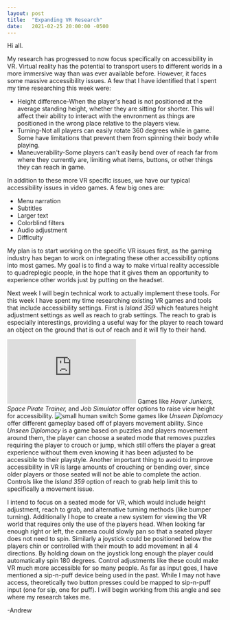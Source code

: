 ```yaml
---
layout: post
title:  "Expanding VR Research"
date:   2021-02-25 20:00:00 -0500
---
```

Hi all.

My research has progressed to now focus specifically on accessibility in VR. Virtual reality has the potential to transport users to different worlds in a more immersive way than was ever available before. However, it faces some massive accessibility issues. A few that I have identified that I spent my time researching this week were:
<ul>
    <li>Height difference-When the player's head is not positioned at the average standing height, whether they are sitting for shorter. This will affect their ability to interact with the envronment as things are positioned in the wrong place relative to the players view.</li>
    <li>Turning-Not all players can easily rotate 360 degrees while in game. Some have limitations that prevent them from spinning their body while playing.</li>
    <li>Maneuverability-Some players can't easily bend over of reach far from where they currently are, limiting what items, buttons, or other things they can reach in game.</li>
</ul>

In addition to these more VR specific issues, we have our typical accessibility issues in video games. A few big ones are:
<ul>
    <li>Menu narration</li>
    <li>Subtitles</li>
    <li>Larger text</li>
    <li>Colorblind filters</li>
    <li>Audio adjustment</li>
    <li>Difficulty</li>
</ul>

My plan is to start working on the specific VR issues first, as the gaming industry has began to work on integrating these other accessibility options into most games. My goal is to find a way to make virtual reality accessible to quadreplegic people, in the hope that it gives them an opportunity to experience other worlds just by putting on the headset.

Next week I will begin technical work to actually implement these tools. For this week I have spent my time researching existing VR games and tools that include accessibility settings. First is <em>Island 359</em> which features height adjustment settings as well as reach to grab settings. The reach to grab is especially interestings, providing a useful way for the player to reach toward an object on the ground that is out of reach and it will fly to their hand. 
<iframe src="https://www.youtube.com/watch?v=fpPhz35c2qc&feature=youtu.be"
   frameborder="0" allowfullscreen></iframe>
Games like <em>Hover Junkers, Space Pirate Trainer,</em> and <em>Job Simulator</em> offer options to raise view height for accessibility.
<image src="{{site.url}}/assets/jobSimSmallHuman.jpg" alt="small human switch"/>
Some games like <em>Unseen Diplomacy</em> offer different gameplay based off of players movement ability. Since <em>Unseen Diplomacy</em> is a game based on puzzles and players movement around them, the player can choose a seated mode that removes puzzles requiring the player to crouch or jump, which still offers the player a great experience without them even knowing it has been adjusted to be accessible to their playstyle. Another important thing to avoid to improve accessibility in VR is large amounts of crouching or bending over, since older players or those seated will not be able to complete the action. Controls like the <em>Island 359</em> option of reach to grab help limit this to specifically a movement issue.

I intend to focus on a seated mode for VR, which would include height adjustment, reach to grab, and alternative turning methods (like bumper turning). Additionally I hope to create a new system for viewing the VR world that requires only the use of the players head. When looking far enough right or left, the camera could slowly pan so that a seated player does not need to spin. Similarly a joystick could be positioned below the players chin or controlled with their mouth to add movement in all 4 directions. By holding down on the joystick long enough the player could automatically spin 180 degrees. Control adjustments like these could make VR much more accessible for so many people. As far as input goes, I have mentioned a sip-n-puff device being used in the past. While I may not have access, theoretically two button presses could be mapped to sip-n-puff input (one for sip, one for puff). I will begin working from this angle and see where my research takes me.

-Andrew